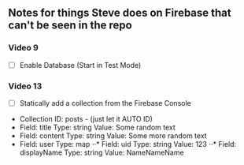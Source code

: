 ## Notes for things Steve does on Firebase that can't be seen in the repo

### Video 9

- [ ] Enable Database (Start in Test Mode)

### Video 13

- [ ] Statically add a collection from the Firebase Console
- Collection ID: posts - (just let it AUTO ID)
- Field: title Type: string Value: Some random text
- Field: content Type: string Value: Some more random text
- Field: user Type: map
  ⋅⋅* Field: uid Type: string Value: 123
  ⋅⋅* Field: displayName Type: string Value: NameNameName
